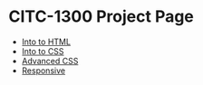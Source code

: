 # CITC-1300 Project Page

<ul>
    <li><a href="Intro_To_HTML/index.html" target="_blank">Into to HTML</a></li>
    <li><a href="intro_to_CSS/index.html" target="_blank">Into to CSS</a></li>
    <li><a href="Advanced_CSS/index.html" target="_blank">Advanced CSS</a></li>
    <li><a href="Responsive/index.html" target="_blank">Responsive</a></li>
</ul>